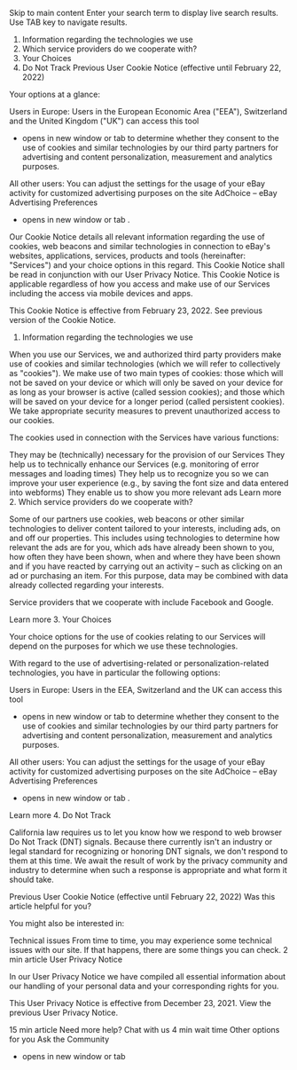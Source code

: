 Skip to main content
Enter your search term to display live search results. Use TAB key to navigate results.
1. Information regarding the technologies we use
2. Which service providers do we cooperate with?
3. Your Choices
4. Do Not Track
Previous User Cookie Notice (effective until February 22, 2022)

Your options at a glance:

Users in Europe: Users in the European Economic Area ("EEA"), Switzerland and the United Kingdom ("UK") can access this tool
- opens in new window or tab
 to determine whether they consent to the use of cookies and similar technologies by our third party partners for advertising and content personalization, measurement and analytics purposes.

All other users: You can adjust the settings for the usage of your eBay activity for customized advertising purposes on the site AdChoice – eBay Advertising Preferences
- opens in new window or tab
.

Our Cookie Notice details all relevant information regarding the use of cookies, web beacons and similar technologies in connection to eBay's websites, applications, services, products and tools (hereinafter: "Services") and your choice options in this regard. This Cookie Notice shall be read in conjunction with our User Privacy Notice. This Cookie Notice is applicable regardless of how you access and make use of our Services including the access via mobile devices and apps.

This Cookie Notice is effective from February 23, 2022. See previous version of the Cookie Notice.

1. Information regarding the technologies we use

When you use our Services, we and authorized third party providers make use of cookies and similar technologies (which we will refer to collectively as "cookies"). We make use of two main types of cookies: those which will not be saved on your device or which will only be saved on your device for as long as your browser is active (called session cookies); and those which will be saved on your device for a longer period (called persistent cookies). We take appropriate security measures to prevent unauthorized access to our cookies.

The cookies used in connection with the Services have various functions:

They may be (technically) necessary for the provision of our Services
They help us to technically enhance our Services (e.g. monitoring of error messages and loading times)
They help us to recognize you so we can improve your user experience (e.g., by saving the font size and data entered into webforms)
They enable us to show you more relevant ads
Learn more
2. Which service providers do we cooperate with?

Some of our partners use cookies, web beacons or other similar technologies to deliver content tailored to your interests, including ads, on and off our properties. This includes using technologies to determine how relevant the ads are for you, which ads have already been shown to you, how often they have been shown, when and where they have been shown and if you have reacted by carrying out an activity – such as clicking on an ad or purchasing an item. For this purpose, data may be combined with data already collected regarding your interests.

Service providers that we cooperate with include Facebook and Google.

Learn more
3. Your Choices

Your choice options for the use of cookies relating to our Services will depend on the purposes for which we use these technologies.

With regard to the use of advertising-related or personalization-related technologies, you have in particular the following options:

Users in Europe: Users in the EEA, Switzerland and the UK can access this tool
- opens in new window or tab
 to determine whether they consent to the use of cookies and similar technologies by our third party partners for advertising and content personalization, measurement and analytics purposes.

All other users: You can adjust the settings for the usage of your eBay activity for customized advertising purposes on the site AdChoice – eBay Advertising Preferences
- opens in new window or tab
.

Learn more
4. Do Not Track

California law requires us to let you know how we respond to web browser Do Not Track (DNT) signals. Because there currently isn't an industry or legal standard for recognizing or honoring DNT signals, we don't respond to them at this time. We await the result of work by the privacy community and industry to determine when such a response is appropriate and what form it should take.

Previous User Cookie Notice (effective until February 22, 2022)
Was this article helpful for you?

You might also be interested in:

Technical issues
From time to time, you may experience some technical issues with our site. If that happens, there are some things you can check.
2 min article
User Privacy Notice

In our User Privacy Notice we have compiled all essential information about our handling of your personal data and your corresponding rights for you.
 

This User Privacy Notice is effective from December 23, 2021. View the previous User Privacy Notice.

15 min article
Need more help?
Chat with us
4 min wait time
Other options for you
Ask the Community
- opens in new window or tab